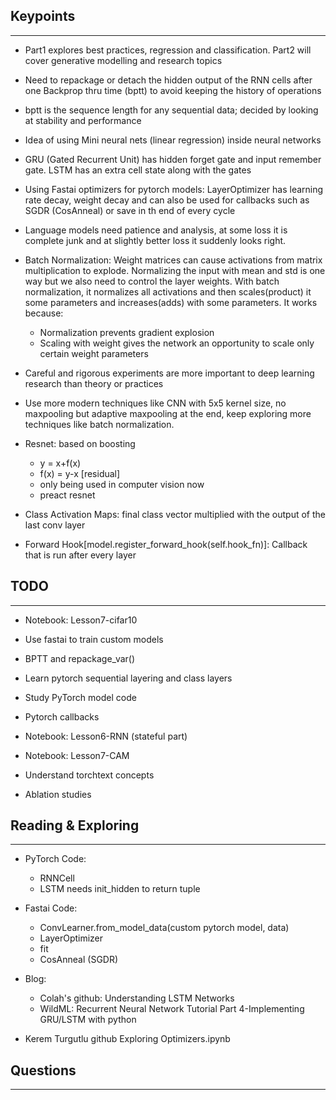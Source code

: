 ## Keypoints
---

* Part1 explores best practices, regression and classification. Part2 will cover generative modelling and research topics

* Need to repackage or detach the hidden output of the RNN cells after one Backprop thru time (bptt) to avoid keeping the history of operations

* bptt is the sequence length for any sequential data; decided by looking at stability and performance

* Idea of using Mini neural nets (linear regression) inside neural networks

* GRU (Gated Recurrent Unit) has hidden forget gate and input remember gate. LSTM has an extra cell state along with the gates

* Using Fastai optimizers for pytorch models:
	LayerOptimizer has learning rate decay, weight decay and can also be used for callbacks such as SGDR (CosAnneal) or save in th end of every cycle

* Language models need patience and analysis, at some loss it is complete junk and at slightly better loss it suddenly looks right.

* Batch Normalization:
	Weight matrices can cause activations from matrix multiplication to explode. Normalizing the input with mean and std is one way but we also need to control the layer weights. With batch normalization, it normalizes all activations and then scales(product) it some parameters and increases(adds) with some parameters. It works because:
	* Normalization prevents gradient explosion
	* Scaling with weight gives the network an opportunity to scale only certain weight parameters

* Careful and rigorous experiments are more important to deep learning research than theory or practices 

* Use more modern techniques like CNN with 5x5 kernel size, no maxpooling but adaptive maxpooling at the end, keep exploring more techniques like batch normalization. 

* Resnet: based on boosting
	* y = x+f(x)
	* f(x) = y-x [residual]
	* only being used in computer vision now
	* preact resnet

* Class Activation Maps: final class vector multiplied with the output of the last conv layer

* Forward Hook[model.register_forward_hook(self.hook_fn)]: Callback that is run after every layer


## TODO
--- 

* Notebook: Lesson7-cifar10 	

* Use fastai to train custom models 

* BPTT and repackage_var()

* Learn pytorch sequential layering and class layers

* Study PyTorch model code

* Pytorch callbacks

* Notebook: Lesson6-RNN (stateful part)

* Notebook: Lesson7-CAM

* Understand torchtext concepts

* Ablation studies

## Reading & Exploring
---

* PyTorch Code:
	* RNNCell
	* LSTM needs init_hidden to return tuple

* Fastai Code:
	* ConvLearner.from_model_data(custom pytorch model, data)
	* LayerOptimizer
	* fit
	* CosAnneal (SGDR)

* Blog:
	* Colah's github: Understanding LSTM Networks
	* WildML: Recurrent Neural Network Tutorial Part 4-Implementing GRU/LSTM with python

* Kerem Turgutlu github Exploring Optimizers.ipynb

## Questions
---